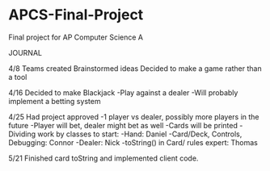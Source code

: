 # APCS-Final-Project
Final project for AP Computer Science A

JOURNAL

4/8
Teams created
Brainstormed ideas
Decided to make a game rather than a tool

4/16
Decided to make Blackjack
-Play against a dealer
-Will probably implement a betting system

4/25
Had project approved
-1 player vs dealer, possibly more players in the future
-Player will bet, dealer might bet as well
-Cards will be printed
-Dividing work by classes to start:
  -Hand: Daniel
  -Card/Deck, Controls, Debugging: Connor
  -Dealer: Nick
  -toString() in Card/ rules expert: Thomas

5/21
Finished card toString and implemented client code.
